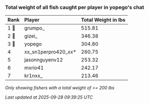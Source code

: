 ### Total weight of all fish caught per player in yopego's chat

| Rank  | Player              | Total Weight in lbs |
|:------|:--------------------|:--------------------|
| 1 🥇  | grumpo_             | 515.81              |
| 2 🥈  | gizei_              | 346.38              |
| 3 🥉  | yopego              | 304.80              |
| 4     | xx_sn1perpro420_xx* | 260.75              |
| 5     | jasonnguyenv12      | 253.32              |
| 6     | mxrio41             | 242.17              |
| 7     | kr1nxx_             | 213.46              |

_Only showing fishers with a total weight of >= 200 lbs_

_Last updated at 2025-09-28 09:39:25 UTC_